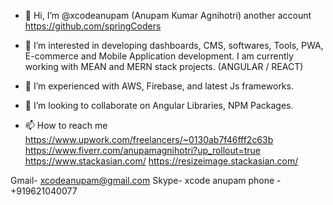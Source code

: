 - 👋 Hi, I’m @xcodeanupam (Anupam Kumar Agnihotri) another account https://github.com/springCoders

- 👀 I’m interested in developing dashboards, CMS, softwares, Tools, PWA, E-commerce and Mobile Application development. 
    I am currently working with MEAN and MERN stack projects. (ANGULAR / REACT)
- 🌱 I’m experienced with AWS, Firebase, and latest Js frameworks.
- 💞️ I’m looking to collaborate on Angular Libraries, NPM Packages.

- 📫 How to reach me
https://www.upwork.com/freelancers/~0130ab7f46fff2c63b
https://www.fiverr.com/anupamagnihotri?up_rollout=true
https://www.stackasian.com/
https://resizeimage.stackasian.com/

Gmail- xcodeanupam@gmail.com
Skype- xcode anupam
phone - +919621040077

<!---
xcodeanupam/xcodeanupam is a ✨ special ✨ repository because its `README.md` (this file) appears on your GitHub profile.
You can click the Preview link to take a look at your changes.
--->
